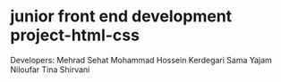 # junior front end development project-html-css
Developers:
Mehrad Sehat
Mohammad Hossein Kerdegari
Sama Yajam
Niloufar
Tina Shirvani